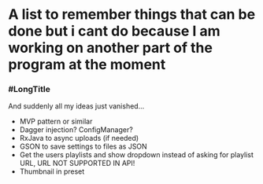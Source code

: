 # A list to remember things that can be done but i cant do because I am working on another part of the program at the moment

### \#LongTitle

And suddenly all my ideas just vanished...

- MVP pattern or similar
- Dagger injection? ConfigManager?
- RxJava to async uploads (if needed)
- GSON to save settings to files as JSON
- Get the users playlists and show dropdown instead of asking for playlist URL, URL NOT SUPPORTED IN API!
- Thumbnail in preset